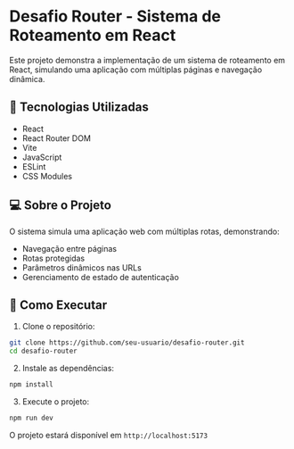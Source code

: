 # Desafio Router - Sistema de Roteamento em React

Este projeto demonstra a implementação de um sistema de roteamento em React, simulando uma aplicação com múltiplas páginas e navegação dinâmica.

## 🚀 Tecnologias Utilizadas

- React
- React Router DOM
- Vite
- JavaScript
- ESLint
- CSS Modules

## 💻 Sobre o Projeto

O sistema simula uma aplicação web com múltiplas rotas, demonstrando:

- Navegação entre páginas
- Rotas protegidas
- Parâmetros dinâmicos nas URLs
- Gerenciamento de estado de autenticação

## 🔧 Como Executar

1. Clone o repositório:

```bash
git clone https://github.com/seu-usuario/desafio-router.git
cd desafio-router
```

2. Instale as dependências:

```bash
npm install
```

3. Execute o projeto:

```bash
npm run dev
```

O projeto estará disponível em `http://localhost:5173`
